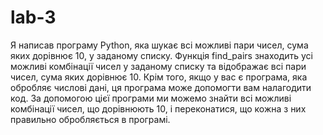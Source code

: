 # lab-3
Я написав програму Python, яка шукає всі можливі пари чисел, сума яких дорівнює 10, у заданому списку. Функція find_pairs знаходить усі можливі комбінації чисел у заданому списку та відображає всі пари чисел, сума яких дорівнює 10. Крім того, якщо у вас є програма, яка обробляє числові дані, ця програма може допомогти вам налагодити код. За допомогою цієї програми ми можемо знайти всі можливі комбінації чисел, що дорівнюють 10, і переконатися, що кожна з них правильно обробляється в програмі.
